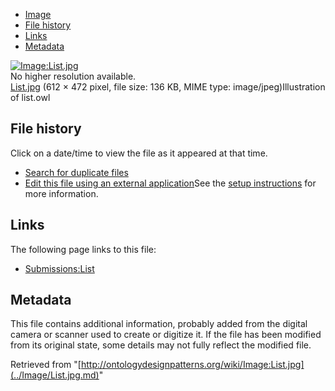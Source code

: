 * [Image](../Image/List.jpg.md#file)
* [File history](../Image/List.jpg.md#filehistory)
* [Links](../Image/List.jpg.md#filelinks)
* [Metadata](../Image/List.jpg.md#metadata)

[![Image:List.jpg](../../../images/d/d5/List.jpg)](../../../images/d/d5/List.jpg)  
No higher resolution available.  
[List.jpg](../../../images/d/d5/List.jpg)‎ (612 × 472 pixel, file size: 136 KB, MIME type: image/jpeg)Illustration of list.owl




## File history

Click on a date/time to view the file as it appeared at that time.



  
* [Search for duplicate files](http://ontologydesignpatterns.org/wiki/Special:FileDuplicateSearch/List.jpg "Special:FileDuplicateSearch/List.jpg")
* [Edit this file using an external application](http://ontologydesignpatterns.org/wiki/index.php?title=Image:List.jpg&action=edit&externaledit=true&mode=file "Image:List.jpg")See the [setup instructions](http://www.mediawiki.org/wiki/Manual:External_editors "http://www.mediawiki.org/wiki/Manual:External_editors") for more information.

## Links



The following page links to this file:


* [Submissions:List](../Submissions/List.md "Submissions:List")

## Metadata


This file contains additional information, probably added from the digital camera or scanner used to create or digitize it.
If the file has been modified from its original state, some details may not fully reflect the modified file.




Retrieved from "[http://ontologydesignpatterns.org/wiki/Image:List.jpg](../Image/List.jpg.md)"